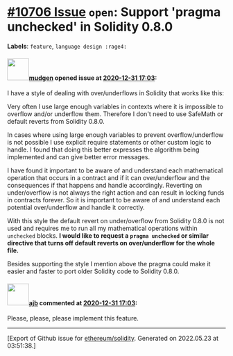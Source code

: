 # [\#10706 Issue](https://github.com/ethereum/solidity/issues/10706) `open`: Support 'pragma unchecked' in Solidity 0.8.0
**Labels**: `feature`, `language design :rage4:`


#### <img src="https://avatars.githubusercontent.com/u/49092?u=e839203b6d7460e1a1907d4d8071a7fe351dce67&v=4" width="50">[mudgen](https://github.com/mudgen) opened issue at [2020-12-31 17:03](https://github.com/ethereum/solidity/issues/10706):

I have a style of dealing with over/underflows in Solidity that works like this:

Very often I use large enough variables in contexts where it is impossible to overflow and/or underflow them. Therefore I don't need to use SafeMath or default reverts from Solidity 0.8.0.

In cases where using large enough variables to prevent overflow/underflow is not possible I use explicit require statements or other custom logic to handle. I found that doing this better expresses the algorithm being implemented and can give better error messages.

I have found it important to be aware of and understand each mathematical operation that occurs in a contract and if it can over/underflow and the consequences if that happens and handle accordingly. Reverting on under/overflow is not always the right action and can result in locking funds in contracts forever. So it is important to be aware of and understand each potential over/underflow and handle it correctly.

With this style the default revert on under/overflow from Solidity 0.8.0 is not used and requires me to run all my mathematical operations within `unchecked` blocks.  **I would like to request a `pragma unchecked` or similar directive that turns off default reverts on over/underflow for the whole file.**

Besides supporting the style I mention above the pragma could make it easier and faster to port older Solidity code to Solidity 0.8.0.



#### <img src="https://avatars.githubusercontent.com/u/1270317?u=dd36df7ff0b282c90a29ff59cd02d21863a751ca&v=4" width="50">[ajb](https://github.com/ajb) commented at [2020-12-31 17:03](https://github.com/ethereum/solidity/issues/10706#issuecomment-1015041091):

Please, please, please implement this feature.


-------------------------------------------------------------------------------



[Export of Github issue for [ethereum/solidity](https://github.com/ethereum/solidity). Generated on 2022.05.23 at 03:51:38.]
